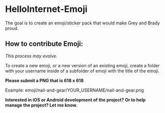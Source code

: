 # HelloInternet-Emoji
The goal is to create an emoji/sticker pack that would make Grey and Brady proud.

## How to contribute Emoji:

_This process may evolve._

To create a new emoji, or a new version of an existing emoji, create a folder with your username inside of a subfolder of emoji with the title of the emoji. 

**Please submit a PNG that is 618 x 618** 

Example:
emoji/nail-and-gear/YOUR_USERNAME/nail-and-gear.png


**Interested in iOS or Android development of the project? Or to help manage the project? Let me know.**

